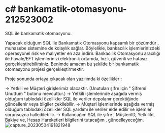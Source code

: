 # c# bankamatik-otomasyonu-212523002
SQL ile bankamatik otomasyonu.

 Yapacak olduğum SQL ile Bankamatik Otomasyonu kapsamlı bir çözümdür , muhasebe sistemine de kolaylık sağlar.
 Böylelikle, bankacılık işlemlerinizdeki operasyonel risk ve maliyetler en aza indirir. Bankacılık Otomasyonu aracılığı ile havale/EFT işlemlerinizi elektronik ortamda, hızlı, güvenli ve hatasız gerçekleştirebilirsiniz.
 Benimde amacım bu şekilde bir bankamatik otomasyonu projesi gerçekleştirmektir.
 
 Proje sonunda ortaya çıkacak olan yazılımda ki özellikler :
 
  -> Yetkili ve Müşteri girişlerimiz olacaktir. (Unutulan şifre için " Şifremi Unuttum " butonu mevcuttur.)
  -> Yetkili işlemlerinde aşağıda vermiş olduğum tablodaki özellikler SQL ile veriler depolanır gerektiğinde güncellenir veya bilgiler çekilebilir.
  -> Müşteri işlemlerinde aşağıda vermiş olduğum tablodaki özellikler SQL yardımı ile veriler elde edilir ve işlemler sorunsuzca halledilebilir.
  -> Kullancağım SQL ile şifre ,  MüşteriID, YetkiliId, Bakiye ve, Hesap Hareketleri bilgilerini tutacağım , güncelleyeceğim.
![capture_20230504191821948](https://user-images.githubusercontent.com/115742666/236269563-07d31fdf-c1f6-4db8-a43a-fc7d74c59e96.jpg)
